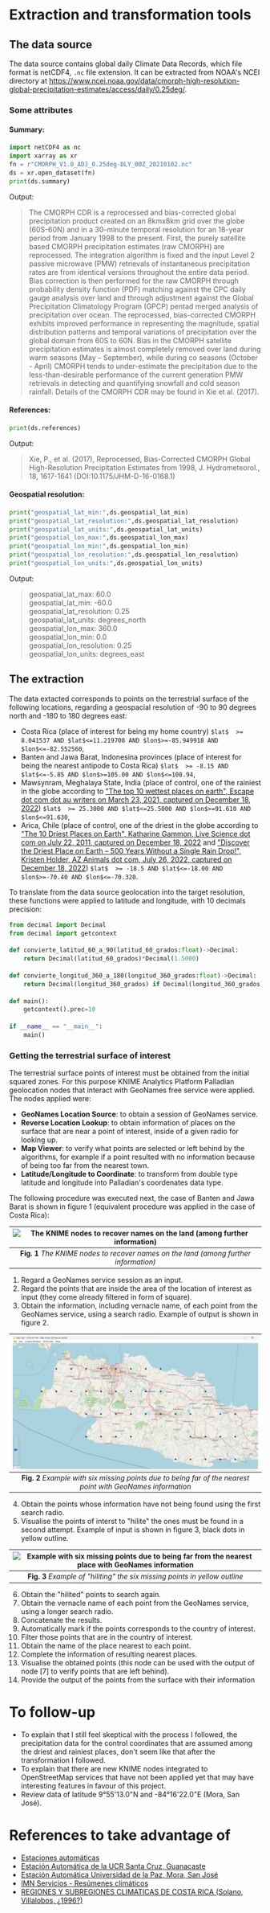 # Extraction and transformation tools

## The data source
The data source contains global daily Climate Data Records, which file format is netCDF4, `.nc` file extension. It can be extracted from NOAA's NCEI directory at https://www.ncei.noaa.gov/data/cmorph-high-resolution-global-precipitation-estimates/access/daily/0.25deg/.

### Some attributes

#### Summary:
~~~py
import netCDF4 as nc
import xarray as xr
fn = r"CMORPH_V1.0_ADJ_0.25deg-DLY_00Z_20210102.nc"
ds = xr.open_dataset(fn)
print(ds.summary)
~~~

Output:

>The CMORPH CDR is a reprocessed and bias-corrected global precipitation product created on an 8kmx8km grid over the globe (60S-60N) and in a 30-minute temporal resolution for an 18-year period from January 1998 to the present. First, the purely satellite based CMORPH precipitation estimates (raw CMORPH) are reprocessed. The integration algorithm is fixed and the input Level 2 passive microwave (PMW) retrievals of instantaneous precipitation rates are from identical versions throughout the entire data period. Bias correction is then performed for the raw CMORPH through probability density function (PDF) matching against the CPC daily gauge analysis over land and through adjustment against the Global Precipitation Climatology Program (GPCP) pentad merged analysis of precipitation over ocean. The reprocessed, bias-corrected CMORPH exhibits improved performance in representing the magnitude, spatial distribution patterns and temporal variations of precipitation over the global domain from 60S to 60N. Bias in the CMORPH satellite precipitation estimates is almost completely removed over land during warm seasons (May – September), while during co seasons (October - April) CMORPH tends to under-estimate the precipitation due to the less-than-desirable performance of the current generation PMW retrievals in detecting and quantifying snowfall and cold season rainfall. Details of the CMORPH CDR may be found in Xie et al. (2017).

#### References:
~~~py
print(ds.references)
~~~

Output:

> Xie, P., et al. (2017), Reprocessed, Bias-Corrected CMORPH Global High-Resolution Precipitation Estimates from 1998, J. Hydrometeorol., 18, 1617-1641 (DOI:10.1175/JHM-D-16-0168.1)

#### Geospatial resolution:
~~~py
print("geospatial_lat_min:",ds.geospatial_lat_min)
print("geospatial_lat_resolution:",ds.geospatial_lat_resolution)
print("geospatial_lat_units:",ds.geospatial_lat_units)
print("geospatial_lon_max:",ds.geospatial_lon_max)
print("geospatial_lon_min:",ds.geospatial_lon_min)
print("geospatial_lon_resolution:",ds.geospatial_lon_resolution)
print("geospatial_lon_units:",ds.geospatial_lon_units)
~~~

Output:
>geospatial_lat_max: 60.0<br/>
>geospatial_lat_min: -60.0<br/>
>geospatial_lat_resolution: 0.25<br/>
>geospatial_lat_units: degrees_north<br/>
>geospatial_lon_max: 360.0<br/>
>geospatial_lon_min: 0.0<br/>
>geospatial_lon_resolution: 0.25<br/>
>geospatial_lon_units: degrees_east<br/>

## The extraction

The data extacted corresponds to points on the terrestrial surface of the following locations, regarding a geospacial resolution of -90 to 90 degrees north and -180 to 180 degrees east:
 - Costa Rica (place of interest for being my home country) `$lat$  >= 8.041537 AND $lat$<=11.219708 AND $lon$>=-85.949918 AND $lon$<=-82.552560`,
 - Banten and Jawa Barat, Indonesina provinces (place of interest for being the nearest antipode to Costa Rica) `$lat$  >= -8.15 AND $lat$<=-5.85 AND $lon$>=105.00 AND $lon$<=108.94`,
 - Mawsynram, Meghalaya State, India (place of control, one of the rainiest in the globe according to ["The top 10 wettest places on earth",
Escape dot com dot au writers	on March 23, 2021, captured on December 18, 2022](https://www.escape.com.au/escape-travel/the-top-10-wettest-places-on-earth/news-story/993eaffca1d3d5fabc0c9d73bef06b96)) `$lat$  >= 25.3000 AND $lat$<=25.5000 AND $lon$>=91.610 AND $lon$<=91.630`,
 - Arica, Chile (place of control, one of the driest in the globe according to ["The 10 Driest Places on Earth", Katharine Gammon,
 Live Science dot com on July 22, 2011, captured on December 18, 2022](https://www.livescience.com/30627-10-driest-places-on-earth.html) and ["Discover the Driest Place on Earth – 500 Years Without a Single Rain Drop!", Kristen Holder, AZ Animals dot com, July 26, 2022, captured on December 18, 2022](https://a-z-animals.com/blog/discover-the-driest-place-on-earth-500-years-without-a-single-rain-drop/)) `$lat$  >= -18.5 AND $lat$<=-18.00 AND $lon$>=-70.40 AND $lon$<=-70.320`.
 
To translate from the data source geolocation into the target resolution, these functions were applied to latitude and longitude, with 10 decimals precision:
~~~py
from decimal import	Decimal
from decimal import	getcontext

def convierte_latitud_60_a_90(latitud_60_grados:float)->Decimal:
    return Decimal(latitud_60_grados)*Decimal(1.5000)

def convierte_longitud_360_a_180(longitud_360_grados:float)->Decimal:
    return Decimal(longitud_360_grados) if Decimal(longitud_360_grados) <= Decimal(180.0000) else Decimal(longitud_360_grados)-Decimal(360.0000)        

def main():
    getcontext().prec=10

if __name__ == "__main__":
    main()

~~~

### Getting the terrestrial surface of interest

The terrestrial surface points of interest must be obtained from the initial squared zones. For this purpose KNIME Analytics Platform Palladian geolocation nodes that interact with GeoNames free service were applied. The nodes applied were:
- **GeoNames Location Source**: to obtain a session of GeoNames service.
- **Reverse Location Lookup**: to obtain information of places on the surface that are near a point of interest, inside of a given radio for looking up.
- **Map Viewer**: to verify what points are selected or left behind by the algorithms, for example if a point resulted with no information because of being too far from the nearest town.
- **Latitude/Longitude to Coordinate**: to transform from double type latitude and longitude into Palladian's coordenates data type.

The following procedure was executed next, the case of Banten and Jawa Barat is shown in figure 1 (equivalent procedure was applied in the case of Costa Rica):

| <img src="Nodos y selección puntos en tierra firme.png" alt="The KNIME nodes to recover names on the land (among further information)" /> |
|:--:|
| **Fig. 1** *The KNIME nodes to recover names on the land (among further information)* |
1. Regard a GeoNames service session as an input.
2. Regard the points that are inside the area of the location of interest as input (they come already filtered in form of square). 
3. Obtain the information, including vernacle name, of each point from the GeoNames service, using a search radio. Example of output is shown in figure 2.

| <img src=" Puntos en tierra firme con faltantes.png" alt="Example with six missing points due to being far of the nearest point with GeoNames information" /> |
|:--:|
| **Fig. 2** *Example with six missing points due to being far of the nearest point with GeoNames information* |

4. Obtain the points whose information have not being found using the first search radio.
5. Visualise the points of interst to "hilite" the ones must be found in a second attempt. Example of input is shown in figure 3, black dots in yellow outline.


| <img src=" Selección puntos en tierra firme.png" alt="Example with six missing points due to being far from the nearest place with GeoNames information" /> |
|:--:|
| **Fig. 3** *Example of "hiliting" the six missing points in yellow outline* |


6. Obtain the "hilited" points to search again.
7. Obtain the vernacle name of each point from the GeoNames service, using a longer search radio.
8. Concatenate the results.
9. Automatically mark if the points corresponds to the country of interest.
10. Filter those points that are in the country of interest.
11. Obtain the name of the place nearest to each point.
12. Complete the information of resulting nearest places.
13. Visualise the obtained points (this node can be used with the output of node [7] to verify points that are left behind).
14. Provide the output of the points from the surface with their information




# To follow-up

- To explain that I still feel skeptical with the process I followed, the precipitation data for the control coordinates that are assumed among the driest and rainiest places, don't seem like that after the transformation I followed.
- To explain that there are new KNIME nodes integrated to OpenStreetMap services that have not been applied yet that may have interesting features in favour of this project.
- Review data of latitude 9°55'13.0"N and -84°16'22.0"E (Mora, San José).
# References to take advantage of
- [Estaciones automáticas](https://www.imn.ac.cr/web/imn/estaciones-automaticas)
- [Estación Automática de la UCR Santa Cruz, Guanacaste](https://www.imn.ac.cr/especial/estacionStacruz.html)
- [Estación Automática Universidad de la Paz, Mora, San José](https://www.imn.ac.cr/especial/estacionUPaz.html)
- [IMN Servicios - Resúmenes climáticos](https://www.imn.ac.cr/web/imn/solicitud-de-servicios?p_auth=H3zy8YLy&p_p_id=PortalIMNFormularioServicios_WAR_PortalIMNFormularioServiciosportlet&p_p_lifecycle=1&p_p_state=normal&p_p_mode=view&p_p_col_id=column-3&p_p_col_count=1&_PortalIMNFormularioServicios_WAR_PortalIMNFormularioServiciosportlet__facesViewIdRender=%2Fviews%2FpagEnvioServicio.xhtml)
- [REGIONES Y SUBREGIONES CLIMATICAS DE COSTA RICA (Solano, Villalobos, ¿1996?)](https://www.imn.ac.cr/documents/10179/20909/Regionalizaci%C3%B3n+clim%C3%A1tica+de+Costa+Rica)
